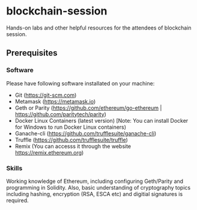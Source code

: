 # blockchain-session
Hands-on labs and other helpful resources for the attendees of blockchain session.

## Prerequisites

### Software
Please have following software installated on your machine:

* Git (https://git-scm.com)
* Metamask (https://metamask.io)
* Geth or Parity (https://github.com/ethereum/go-ethereum | https://github.com/paritytech/parity)
* Docker Linux Containers (latest version) [Note: You can install Docker for Windows to run Docker Linux containers)
* Ganache-cli (https://github.com/trufflesuite/ganache-cli)
* Truffle (https://github.com/trufflesuite/truffle)
* Remix (You can accesss it through the website https://remix.ethereum.org)

### Skills

Working knowledge of Ethereum, including configuring Geth/Parity and programming in Solidity. Also, basic understanding of cryptography topics including hashing, encryption (RSA, ESCA etc) and digitial signatures is required.  


